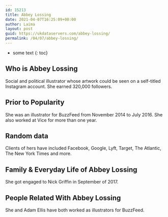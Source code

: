 ```yaml
---
id: 15213
title: Abbey Lossing
date: 2021-04-07T16:25:09+00:00
author: Laima
layout: post
guid: https://ukdataservers.com/abbey-lossing/
permalink: /04/07/abbey-lossing/
---
```


* some text
{: toc}


## Who is Abbey Lossing
                  
                  
                  
Social and political illustrator whose artwork could be seen on a self-titled Instagram account. She earned 320,000 followers.
                  
              
            
              
            
                
                
                
## Prior to Popularity
                  
                  
                  
She was an illustrator for BuzzFeed from November 2014 to July 2016. She also worked at Vice for more than one year.
                  
              
            
              
            
                
                
                
## Random data
                  
                  
                  
Clients of hers have included Facebook, Google, Lyft, Target, The Atlantic, The New York Times and more.
                  
              
            
              
            
                
                
                
## Family & Everyday Life of Abbey Lossing
                  
                  
                  
She got engaged to Nick Griffin in September of 2017.
                  
              
            
              
            
                
                
                
## People Related With Abbey Lossing
                  
                  
                  
She and Adam Ellis have both worked as illustrators for BuzzFeed.
                  
              
            
              
            
                
              
            
              
              
            
            
              
            
          
          
          